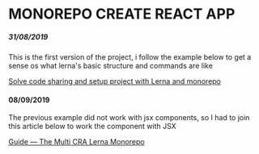 # MONOREPO CREATE REACT APP

##### 31/08/2019

This is the first version of the project, i follow the example below to get a sense os what lerna's basic structure and commands are like

[Solve code sharing and setup project with Lerna and monorepo](https://michalzalecki.com/solve-code-sharing-and-setup-project-with-lerna-and-monorepo/)


#### 08/09/2019

The previous example did not work with jsx components, so I had to join this article below to work the component with JSX

[Guide — The Multi CRA Lerna Monorepo](https://itnext.io/guide-react-app-monorepo-with-lerna-d932afb2e875)
